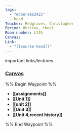 ```yaml
---
tags:
  - "#courses2425"
  - head
Teacher: Redgraves, Christopher
Period: 0Hr(tue, thur)
Room number: L245
Canvas: 
Link:
  - "[[course head]]"
---
```

important links/lectures
### [Canvas](https://collin.instructure.com/courses/934124)

%% Begin Waypoint %%
- **[[assignments]]**
- **[[Unit 1]]**
- **[[unit 2]]**
- **[[Unit 3]]**
- **[[Unit 4,recent history]]**

%% End Waypoint %%



 
 
 